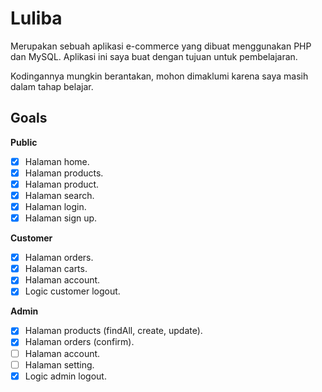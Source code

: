 # Luliba

Merupakan sebuah aplikasi e-commerce yang dibuat menggunakan PHP dan MySQL. Aplikasi ini saya buat dengan tujuan untuk pembelajaran.

Kodingannya mungkin berantakan, mohon dimaklumi karena saya masih dalam tahap belajar.

## Goals

**Public**

- [x] Halaman home.
- [x] Halaman products.
- [x] Halaman product.
- [x] Halaman search.
- [x] Halaman login.
- [x] Halaman sign up.

**Customer**

- [x] Halaman orders.
- [x] Halaman carts.
- [x] Halaman account.
- [x] Logic customer logout.

**Admin**

- [x] Halaman products (findAll, create, update).
- [x] Halaman orders (confirm).
- [ ] Halaman account.
- [ ] Halaman setting.
- [x] Logic admin logout.